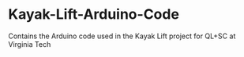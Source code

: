 # Kayak-Lift-Arduino-Code
Contains the Arduino code used in the Kayak Lift project for QL+SC at Virginia Tech
